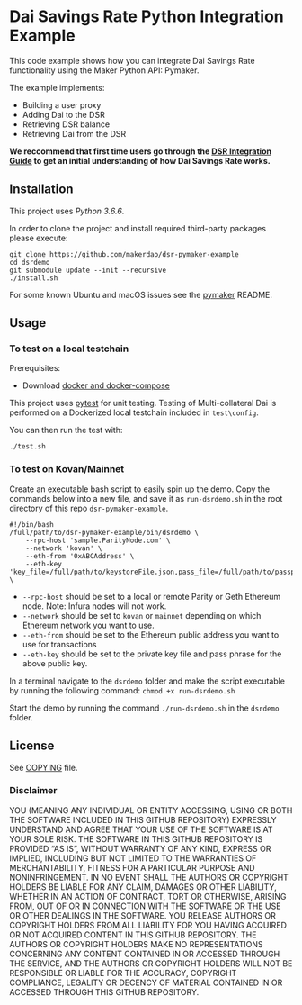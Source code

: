 # Dai Savings Rate Python Integration Example

This code example shows how you can integrate Dai Savings Rate functionality using the Maker Python API: Pymaker.

The example implements:

- Building a user proxy
- Adding Dai to the DSR
- Retrieving DSR balance
- Retrieving Dai from the DSR

**We reccommend that first time users go through the [DSR Integration Guide](https://github.com/makerdao/developerguides/blob/master/dai/dsr-integration-guide/dsr-integration-guide-01.md) to get an initial understanding of how Dai Savings Rate works.**

## Installation

This project uses *Python 3.6.6*.

In order to clone the project and install required third-party packages please execute:
```
git clone https://github.com/makerdao/dsr-pymaker-example
cd dsrdemo
git submodule update --init --recursive
./install.sh
```

For some known Ubuntu and macOS issues see the [pymaker](https://github.com/makerdao/pymaker) README.

## Usage

### To test on a local testchain

Prerequisites:
* Download [docker and docker-compose](https://www.docker.com/get-started)

This project uses [pytest](https://docs.pytest.org/en/latest/) for unit testing.  Testing of Multi-collateral Dai is
performed on a Dockerized local testchain included in `test\config`.

You can then run the test with:
```
./test.sh
```

### To test on Kovan/Mainnet

Create an executable bash script to easily spin up the demo. Copy the commands below into a new file, and save it as `run-dsrdemo.sh` in the root directory of this repo `dsr-pymaker-example`.

```
#!/bin/bash
/full/path/to/dsr-pymaker-example/bin/dsrdemo \
	--rpc-host 'sample.ParityNode.com' \
	--network 'kovan' \
	--eth-from '0xABCAddress' \
	--eth-key 'key_file=/full/path/to/keystoreFile.json,pass_file=/full/path/to/passphrase/file.txt' \
```

- `--rpc-host` should be set to a local or remote Parity or Geth Ethereum node. Note: Infura nodes will not work.
- `--network` should be set to `kovan` or `mainnet` depending on which Ethereum network you want to use.
- `--eth-from` should be set to the Ethereum public address you want to use for transactions
- `--eth-key` should be set to the private key file and pass phrase for the above public key.

In a terminal navigate to the `dsrdemo` folder and make the script executable by running the following command:
`chmod +x run-dsrdemo.sh`

Start the demo by running the command `./run-dsrdemo.sh` in the `dsrdemo` folder.

## License

See [COPYING](https://github.com/makerdao/dsrdemo/blob/master/COPYING) file.


### Disclaimer

YOU (MEANING ANY INDIVIDUAL OR ENTITY ACCESSING, USING OR BOTH THE SOFTWARE INCLUDED IN THIS GITHUB REPOSITORY) EXPRESSLY UNDERSTAND AND AGREE THAT YOUR USE OF THE SOFTWARE IS AT YOUR SOLE RISK.
THE SOFTWARE IN THIS GITHUB REPOSITORY IS PROVIDED “AS IS”, WITHOUT WARRANTY OF ANY KIND, EXPRESS OR IMPLIED, INCLUDING BUT NOT LIMITED TO THE WARRANTIES OF MERCHANTABILITY, FITNESS FOR A PARTICULAR PURPOSE AND NONINFRINGEMENT. IN NO EVENT SHALL THE AUTHORS OR COPYRIGHT HOLDERS BE LIABLE FOR ANY CLAIM, DAMAGES OR OTHER LIABILITY, WHETHER IN AN ACTION OF CONTRACT, TORT OR OTHERWISE, ARISING FROM, OUT OF OR IN CONNECTION WITH THE SOFTWARE OR THE USE OR OTHER DEALINGS IN THE SOFTWARE.
YOU RELEASE AUTHORS OR COPYRIGHT HOLDERS FROM ALL LIABILITY FOR YOU HAVING ACQUIRED OR NOT ACQUIRED CONTENT IN THIS GITHUB REPOSITORY. THE AUTHORS OR COPYRIGHT HOLDERS MAKE NO REPRESENTATIONS CONCERNING ANY CONTENT CONTAINED IN OR ACCESSED THROUGH THE SERVICE, AND THE AUTHORS OR COPYRIGHT HOLDERS WILL NOT BE RESPONSIBLE OR LIABLE FOR THE ACCURACY, COPYRIGHT COMPLIANCE, LEGALITY OR DECENCY OF MATERIAL CONTAINED IN OR ACCESSED THROUGH THIS GITHUB REPOSITORY.
